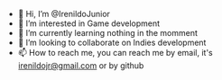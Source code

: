 - 👋 Hi, I’m @IrenildoJunior
- 👀 I’m interested in Game development
- 🌱 I’m currently learning nothing in the momment
- 💞️ I’m looking to collaborate on Indies development
- 📫 How to reach me, you can reach me by email, it's irenildojr@gmail.com or by github

<!---
IrenildoJunior/IrenildoJunior is a ✨ special ✨ repository because its `README.md` (this file) appears on your GitHub profile.
You can click the Preview link to take a look at your changes.
--->
